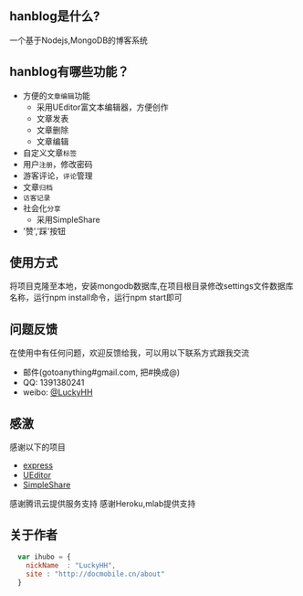 ## hanblog是什么?

一个基于Nodejs,MongoDB的博客系统


## hanblog有哪些功能？

* 方便的`文章编辑`功能
    *  采用UEditor富文本编辑器，方便创作
    *  文章发表
    *  文章删除
    *  文章编辑
* 自定义文章`标签`
* 用户`注册`，修改密码
* 游客评论，`评论`管理
* 文章`归档`
* `访客记录`
* 社会化`分享`
    *  采用SimpleShare
* '赞','踩'按钮

## 使用方式

将项目克隆至本地，安装mongodb数据库,在项目根目录修改settings文件数据库名称，运行npm install命令，运行npm start即可

## 问题反馈

在使用中有任何问题，欢迎反馈给我，可以用以下联系方式跟我交流

* 邮件(gotoanything#gmail.com, 把#换成@)
* QQ: 1391380241
* weibo: [@LuckyHH](http://weibo.com/LuckyHH)

## 感激

感谢以下的项目

* [express](http://www.expressjs.com.cn/)
* [UEditor](http://ueditor.baidu.com)
* [SimpleShare](https://github.com/yujiangshui/simple-share.js)

感谢腾讯云提供服务支持
感谢Heroku,mlab提供支持

## 关于作者

```javascript
  var ihubo = {
    nickName  : "LuckyHH",
    site : "http://docmobile.cn/about"
  }
```

